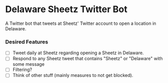 # Delaware Sheetz Twitter Bot
A Twitter bot that tweets at Sheetz' Twitter account to open a location in Delaware.

### Desired Features
- [ ] Tweet daily at Sheetz regarding opening a Sheetz in Delaware.
- [ ] Respond to any Sheetz tweet that contains "Sheetz" or "Delaware" with some message
- [ ] Filtering?
- [ ] Think of other stuff (mainly measures to not get blocked).
